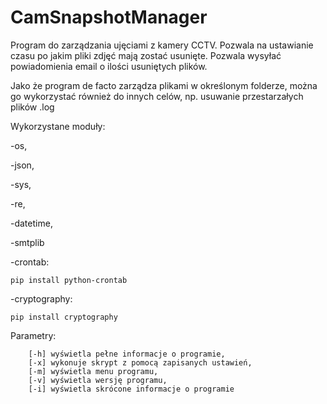 # CamSnapshotManager
Program do zarządzania ujęciami z kamery CCTV.
Pozwala na ustawianie czasu po jakim pliki zdjęć mają zostać usunięte.
Pozwala wysyłać powiadomienia email o ilości usuniętych plików.

Jako że program de facto zarządza plikami w określonym folderze, można go wykorzystać również do innych celów, np. usuwanie przestarzałych plików .log


Wykorzystane moduły:

-os,

-json,

-sys,

-re,

-datetime,

-smtplib

-crontab:

    pip install python-crontab

-cryptography:

    pip install cryptography
    
Parametry:

        [-h] wyświetla pełne informacje o programie,
        [-x] wykonuje skrypt z pomocą zapisanych ustawień,
        [-m] wyświetla menu programu,
        [-v] wyświetla wersję programu,
        [-i] wyświetla skrócone informacje o programie
